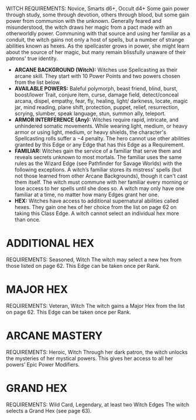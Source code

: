 WITCH
REQUIREMENTS: Novice, Smarts d6+, Occult d4+
Some gain power through study, some through devotion, others through blood, but some gain power from communion with the unknown. Generally feared and misunderstood, the witch draws her magic from a pact made with an otherworldly power.
Communing with that source and using her familiar as a conduit, the witch gains not only a host of spells, but a number of strange abilities known as hexes. As the spellcaster grows in power, she might learn about the source of her magic, but many remain blissfully unaware of their patrons' true identity.
 - **ARCANE BACKGROUND (Witch):** Witches use Spellcasting as their arcane skill. They start with 10 Power Points and two powers chosen from the list below.
 - **AVAILABLE POWERS:** Baleful polymorph, beast friend, blind, burst, boost/lower Trait, conjure item, curse, damage field, detect/conceal arcana, dispel, empathy, fear, fly, healing, light/ darkness, locate, magic jar, mind reading, plane shift, protection, puppet, relief, resurrection, scrying, slumber, speak language, stun, summon ally, teleport.
 - **ARMOR INTERFERENCE (Any):** Witches require rapid, intricate, and unhindered somatic movements. While wearing light, medium, or heavy armor or using light, medium, or heavy shields, the character's Spellcasting rolls suffer a −4 penalty. The hero cannot use other abilities granted by this Edge or any Edge that has this Edge as a Requirement.
 - **FAMILIAR:** Witches gain the service of a familiar that serve them and reveals secrets unknown to most mortals. The familiar uses the same rules as the Wizard Edge (see Pathfinder for Savage Worlds) with the following exceptions.
A witch’s familiar stores its mistress' spells (but not those learned from other Arcane Backgrounds), though it can't cast them itself. The witch must commune with her familiar every morning or lose access to her spells until she does so.
A witch may only have one familiar at a time, no matter how many Edges grant her one.
 - **HEX:** Witches have access to additional supernatural abilities called hexes. They gain one hex of her choice from the list on page 62 on taking this Class Edge. A witch cannot select an individual hex more than once.

# ADDITIONAL HEX
REQUIREMENTS: Seasoned, Witch
The witch may select a new hex from those listed on page 62. This Edge can be taken once per Rank.

# MAJOR HEX
REQUIREMENTS: Veteran, Witch
The witch gains a Major Hex from the list on page 62. This Edge can be taken once per Rank.

# ARCANE MASTERY
REQUIREMENTS: Heroic, Witch
Through her dark patron, the witch unlocks the mysteries of her mystical powers. This gives her access to all her powers’ Epic Power Modifiers.

# GRAND HEX
REQUIREMENTS: Wild Card, Legendary, at least two Witch Edges
The witch selects a Grand Hex (see page 63).